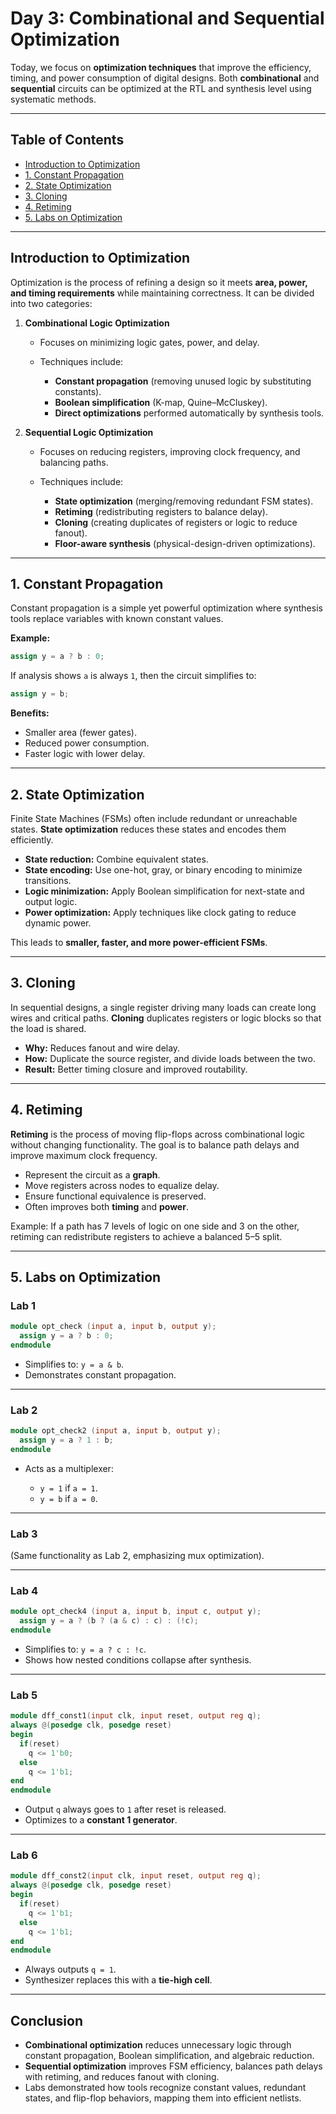# Day 3: Combinational and Sequential Optimization

Today, we focus on **optimization techniques** that improve the efficiency, timing, and power consumption of digital designs. Both **combinational** and **sequential** circuits can be optimized at the RTL and synthesis level using systematic methods.

---

## Table of Contents

* [Introduction to Optimization](#introduction-to-optimization)
* [1. Constant Propagation](#1-constant-propagation)
* [2. State Optimization](#2-state-optimization)
* [3. Cloning](#3-cloning)
* [4. Retiming](#4-retiming)
* [5. Labs on Optimization](#5-labs-on-optimization)

---

## Introduction to Optimization

Optimization is the process of refining a design so it meets **area, power, and timing requirements** while maintaining correctness. It can be divided into two categories:

1. **Combinational Logic Optimization**

   * Focuses on minimizing logic gates, power, and delay.
   * Techniques include:

     * **Constant propagation** (removing unused logic by substituting constants).
     * **Boolean simplification** (K-map, Quine–McCluskey).
     * **Direct optimizations** performed automatically by synthesis tools.

2. **Sequential Logic Optimization**

   * Focuses on reducing registers, improving clock frequency, and balancing paths.
   * Techniques include:

     * **State optimization** (merging/removing redundant FSM states).
     * **Retiming** (redistributing registers to balance delay).
     * **Cloning** (creating duplicates of registers or logic to reduce fanout).
     * **Floor-aware synthesis** (physical-design-driven optimizations).

---

## 1. Constant Propagation

Constant propagation is a simple yet powerful optimization where synthesis tools replace variables with known constant values.

**Example:**

```verilog
assign y = a ? b : 0;
```

If analysis shows `a` is always `1`, then the circuit simplifies to:

```verilog
assign y = b;
```

**Benefits:**

* Smaller area (fewer gates).
* Reduced power consumption.
* Faster logic with lower delay.

---

## 2. State Optimization

Finite State Machines (FSMs) often include redundant or unreachable states. **State optimization** reduces these states and encodes them efficiently.

* **State reduction:** Combine equivalent states.
* **State encoding:** Use one-hot, gray, or binary encoding to minimize transitions.
* **Logic minimization:** Apply Boolean simplification for next-state and output logic.
* **Power optimization:** Apply techniques like clock gating to reduce dynamic power.

This leads to **smaller, faster, and more power-efficient FSMs**.

---

## 3. Cloning

In sequential designs, a single register driving many loads can create long wires and critical paths. **Cloning** duplicates registers or logic blocks so that the load is shared.

* **Why:** Reduces fanout and wire delay.
* **How:** Duplicate the source register, and divide loads between the two.
* **Result:** Better timing closure and improved routability.

---

## 4. Retiming

**Retiming** is the process of moving flip-flops across combinational logic without changing functionality. The goal is to balance path delays and improve maximum clock frequency.

* Represent the circuit as a **graph**.
* Move registers across nodes to equalize delay.
* Ensure functional equivalence is preserved.
* Often improves both **timing** and **power**.

Example: If a path has 7 levels of logic on one side and 3 on the other, retiming can redistribute registers to achieve a balanced 5–5 split.

---

## 5. Labs on Optimization

### Lab 1

```verilog
module opt_check (input a, input b, output y);
  assign y = a ? b : 0;
endmodule
```

* Simplifies to: `y = a & b`.
* Demonstrates constant propagation.

---

### Lab 2

```verilog
module opt_check2 (input a, input b, output y);
  assign y = a ? 1 : b;
endmodule
```

* Acts as a multiplexer:

  * `y = 1` if `a = 1`.
  * `y = b` if `a = 0`.

---

### Lab 3

(Same functionality as Lab 2, emphasizing mux optimization).

---

### Lab 4

```verilog
module opt_check4 (input a, input b, input c, output y);
  assign y = a ? (b ? (a & c) : c) : (!c);
endmodule
```

* Simplifies to: `y = a ? c : !c`.
* Shows how nested conditions collapse after synthesis.

---

### Lab 5

```verilog
module dff_const1(input clk, input reset, output reg q);
always @(posedge clk, posedge reset)
begin
  if(reset)
    q <= 1'b0;
  else
    q <= 1'b1;
end
endmodule
```

* Output `q` always goes to `1` after reset is released.
* Optimizes to a **constant 1 generator**.

---

### Lab 6

```verilog
module dff_const2(input clk, input reset, output reg q);
always @(posedge clk, posedge reset)
begin
  if(reset)
    q <= 1'b1;
  else
    q <= 1'b1;
end
endmodule
```

* Always outputs `q = 1`.
* Synthesizer replaces this with a **tie-high cell**.

---

## Conclusion

* **Combinational optimization** reduces unnecessary logic through constant propagation, Boolean simplification, and algebraic reduction.
* **Sequential optimization** improves FSM efficiency, balances path delays with retiming, and reduces fanout with cloning.
* Labs demonstrated how tools recognize constant values, redundant states, and flip-flop behaviors, mapping them into efficient netlists.

